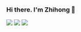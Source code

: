 ### Hi there. I'm Zhihong 👋

<!--
**zhjohnchan/zhjohnchan** is a ✨ _special_ ✨ repository because its `README.md` (this file) appears on your GitHub profile.

Here are some ideas to get you started:

- 🔭 I’m currently working on ...
- 🌱 I’m currently learning ...
- 👯 I’m looking to collaborate on ...
- 🤔 I’m looking for help with ...
- 💬 Ask me about ...
- 📫 How to reach me: ...
- 😄 Pronouns: ...
- ⚡ Fun fact: ...
-->

[![](https://img.shields.io/badge/Homepage-blue??&style=flat-square&logo=google-chrome&logoColor=white)](https://zhjohnchan.github.io/)
[![](https://img.shields.io/badge/Google%20Scholar-%234285F4.svg?&style=flat-square&logo=google-scholar&logoColor=white)](https://scholar.google.com/citations?user=y55sF8cAAAAJ&hl=en)
![](https://img.shields.io/github/stars/zhjohnchan?style=flat-square&logo=github&label=Github%20Stars&labelColor=gray&color=gray)
